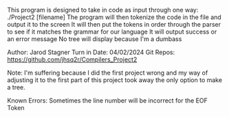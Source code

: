 This program is designed to take in code as input through one way:
./Project2 [filename]
The program will then tokenize the code in the file and output it to the screen
It will then put the tokens in order through the parser to see if it matches the grammar for our language
It will output success or an error message
No tree will display because I'm a dumbass

Author: Jarod Stagner
Turn in Date: 04/02/2024
Git Repos: https://github.com/jhsq2r/Compilers_Project2

Note: I'm suffering because I did the first project wrong and my way of adjusting it to the first part of this
project took away the only option to make a tree.

Known Errors: Sometimes the line number will be incorrect for the EOF Token
